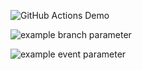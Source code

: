 ![GitHub Actions Demo](https://github.com/shanjidhasan/learn-github-actions/actions/workflows/github-actions-demo.yml/badge.svg)

![example branch parameter](https://github.com/shanjidhasan/learn-github-actions/actions/workflows/github-actions-demo.yml/badge.svg?branch=main)

![example event parameter](https://github.com/shanjidhasan/learn-github-actions/actions/workflows/github-actions-demo.yml/badge.svg?event=push)

